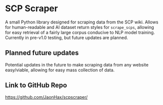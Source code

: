 # SCP Scraper
A small Python library designed for scraping data from the SCP wiki. Allows for human-readable and AI dataset return styles for `scrape_scps`, allowing for easy retrieval of a fairly large corpus conducive to NLP model training. Currently in pre-v1.0 testing, but future updates are planned.

## Planned future updates
Potential updates in the future to make scraping data from any website easy/viable, allowing for easy mass collection of data.

## Link to GitHub Repo
https://github.com/JaonHax/scpscraper/
